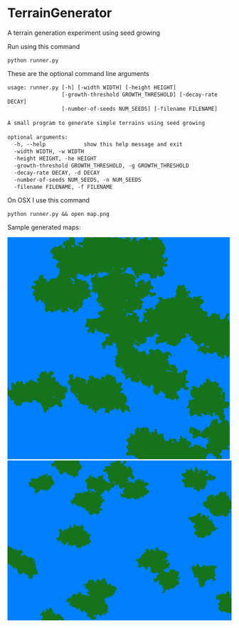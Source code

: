 TerrainGenerator
================

A terrain generation experiment using seed growing

Run using this command
	
	python runner.py

These are the optional command line arguments

	usage: runner.py [-h] [-width WIDTH] [-height HEIGHT]
	                 [-growth-threshold GROWTH_THRESHOLD] [-decay-rate DECAY]
	                 [-number-of-seeds NUM_SEEDS] [-filename FILENAME]

	A small program to generate simple terrains using seed growing

	optional arguments:
	  -h, --help            show this help message and exit
	  -width WIDTH, -w WIDTH
	  -height HEIGHT, -he HEIGHT
	  -growth-threshold GROWTH_THRESHOLD, -g GROWTH_THRESHOLD
	  -decay-rate DECAY, -d DECAY
	  -number-of-seeds NUM_SEEDS, -n NUM_SEEDS
	  -filename FILENAME, -f FILENAME
  
On OSX I use this command
	
	python runner.py && open map.png

Sample generated maps:

![sample generated map](map.png)
![sample generated map](small_islands.png)